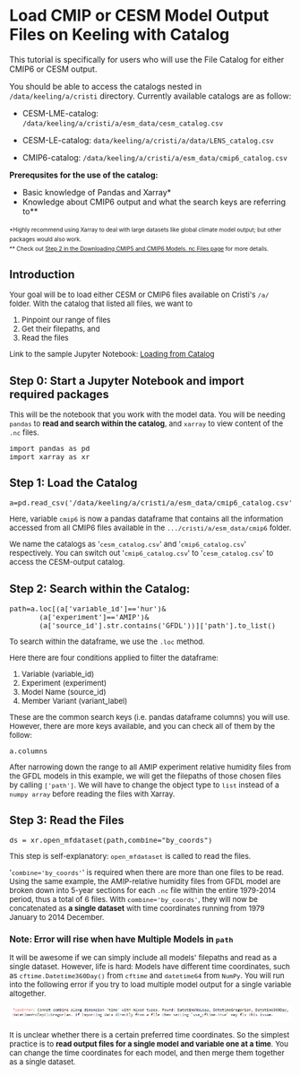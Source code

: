 # Load CMIP or CESM Model Output Files on Keeling with Catalog

This tutorial is specifically for users who will use the File Catalog for either CMIP6 or CESM output. 

You should be able to access the catalogs nested in `/data/keeling/a/cristi` directory. Currently available catalogs are as follow:  

- CESM-LME-catalog: `/data/keeling/a/cristi/a/esm_data/cesm_catalog.csv`

- CESM-LE-catalog: `data/keeling/a/cristi/a/data/LENS_catalog.csv`

- CMIP6-catalog: `/data/keeling/a/cristi/a/esm_data/cmip6_catalog.csv`

**Prerequsites for the use of the catalog:** 
- Basic knowledge of Pandas and Xarray* 
- Knowledge about CMIP6 output and what the search keys are referring to**

<font size = 1.7> *Highly recommend using Xarray to deal with large datasets like global climate model output; but other packages would also work.  
** Check out [Step 2 in the Downloading CMIP5 and CMIP6 Models. nc Files page](download_cmip.md) for more details. 

<font size=2> 

## Introduction 
Your goal will be to load either CESM or CMIP6 files available on Cristi's `/a/` folder. With the catalog that listed all files, we want to 
    
1. Pinpoint our range of files
2. Get their filepaths, and 
3. Read the files 

Link to the sample Jupyter Notebook: [Loading from Catalog](./tutorials/loading_from_catalog.ipynb)

## Step 0: Start a Jupyter Notebook and import required packages 
This will be the notebook that you work with the model data. You will be needing `pandas` to **read and search within the catalog**, and `xarray` to view content of the `.nc` files. 

    import pandas as pd
    import xarray as xr

## Step 1: Load the Catalog 
    a=pd.read_csv('/data/keeling/a/cristi/a/esm_data/cmip6_catalog.csv')

Here, variable `cmip6` is now a pandas dataframe that contains all the information accessed from all CMIP6 files available in the `.../cristi/a/esm_data/cmip6` folder. 

We name the catalogs as '`cesm_catalog.csv`' and '`cmip6_catalog.csv`' respectively. You can switch out '`cmip6_catalog.csv`' to '`cesm_catalog.csv`' to access the CESM-output catalog. 

## Step 2: Search within the Catalog: 
    path=a.loc[(a['variable_id']=='hur')&  
           (a['experiment']=='AMIP')& 
           (a['source_id'].str.contains('GFDL'))]['path'].to_list()

To search within the dataframe, we use the `.loc` method.  

Here there are four conditions applied to filter the dataframe: 

1. Variable (variable_id)
2. Experiment (experiment)
3. Model Name (source_id)
4. Member Variant (variant_label)

These are the common search keys (i.e. pandas dataframe columns) you will use. However, there are more keys available, and you can check all of them by the follow: 

    a.columns

After narrowing down the range to all AMIP experiment relative humidity files from the GFDL models in this example, we will get the filepaths of those chosen files by calling `['path']`. We will have to change the object type to `list` instead of a `numpy array` before reading the files with Xarray. 

## Step 3: Read the Files 
    ds = xr.open_mfdataset(path,combine="by_coords")

This step is self-explanatory: `open_mfdataset` is called to read the files. 

'`combine='by_coords'`' is required when there are more than one files to be read. Using the same example, the AMIP-relative humidity files from GFDL model are broken down into 5-year sections for each `.nc` file within the entire 1979-2014 period, thus a total of 6 files. With `combine='by_coords'`, they will now be concatenated as **a single dataset** with time coordinates running from 1979 January to 2014 December. 

### **Note: Error will rise when have Multiple Models in `path`**
It will be awesome if we can simply include all models' filepaths and read as a single dataset. However, life is hard: Models have different time coordinates, such as `cftime.Datetime360Day()` from `cftime` and `datetime64` from `NumPy`. You will run into the following error if you try to load multiple model output for a single variable altogether. 

![diff_timecoords_error](./images/diff_timecoords_error.png)

It is unclear whether there is a certain preferred time coordinates. So the simplest practice is to **read output files for a single model and variable one at a time**. You can change the time coordinates for each model, and then merge them together as a single dataset. 


